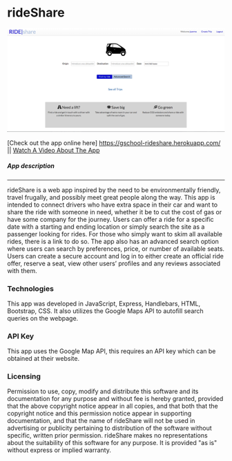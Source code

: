 # rideShare

![App ScreenShot](/public/appScreenShot.png)

[Check out the app online here] https://gschool-rideshare.herokuapp.com/ || [Watch A Video About The App](https://www.youtube.com/watch?v=b_8yTG0VTQc&feature=youtu.be)

##### App description
------
rideShare is a web app inspired by the need to be environmentally friendly, travel frugally, and possibly meet great people along the way. This app is intended to connect drivers who have extra space in their car and want to share the ride with someone in need, whether it be to cut the cost of gas or have some company for the journey. Users can offer a ride for a specific date with a  starting and ending location or simply search the site as a passenger looking for rides. For those who simply want to skim all available rides, there is a link to do so. The app also has an advanced search option where users can search by preferences, price, or number of available seats. Users can create a secure account and log in to either create an official ride offer, reserve a seat, view other users’ profiles and any reviews associated with them.

### Technologies
This app was developed in JavaScript, Express, Handlebars, HTML, Bootstrap, CSS. It also utilizes the Google Maps API to autofill search queries on the webpage.

### API Key
This app uses the Google Map API, this requires an API key which can be obtained at their website.

### Licensing
Permission to use, copy, modify and distribute this software and its documentation for any purpose and without fee is hereby granted, provided that the above copyright notice appear in all copies, and that both that the copyright notice and this permission notice appear in supporting documentation, and that the name of rideShare will not be used in advertising or publicity pertaining to distribution of the software without specific, written prior permission. rideShare makes no representations about the suitability of this software for any purpose. It is provided "as is" without express or implied warranty.
